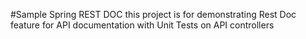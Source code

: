 #Sample Spring REST DOC
this project is for demonstrating Rest Doc feature for API documentation with Unit Tests on API controllers